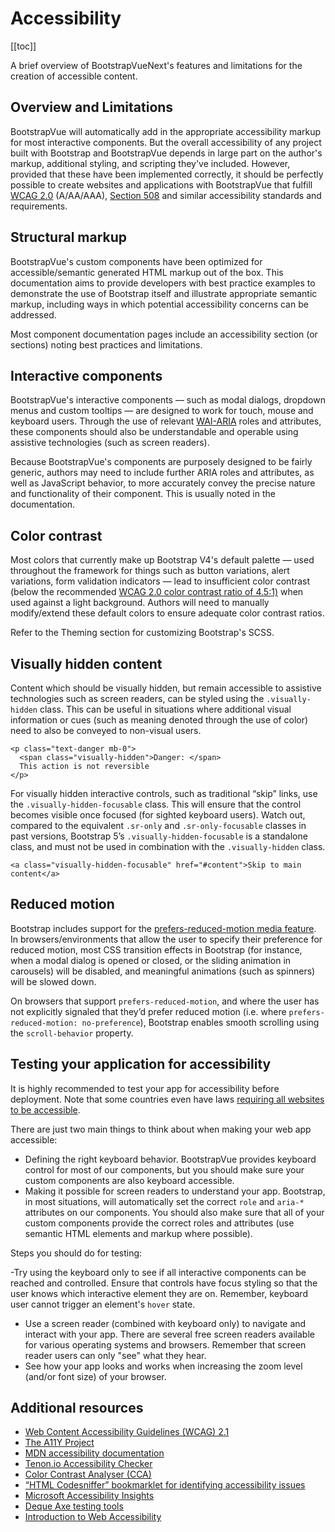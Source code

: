 # Accessibility

<ClientOnly>
  <Teleport to=".bd-toc">

[[toc]]

  </Teleport>
</ClientOnly>

<div class="lead mb-5">

A brief overview of BootstrapVueNext's features and limitations for the creation of accessible content.

</div>

## Overview and Limitations

BootstrapVue will automatically add in the appropriate accessibility markup for most interactive components. But the overall accessibility of any project built with Bootstrap and BootstrapVue depends in large part on the author's markup, additional styling, and scripting they've included. However, provided that these have been implemented correctly, it should be perfectly possible to create websites and applications with BootstrapVue that fulfill [WCAG 2.0](https://www.w3.org/TR/WCAG20/) (A/AA/AAA), [Section 508](https://www.section508.gov) and similar accessibility standards and requirements.

## Structural markup

BootstrapVue's custom components have been optimized for accessible/semantic generated HTML markup out of the box. This documentation aims to provide developers with best practice examples to demonstrate the use of Bootstrap itself and illustrate appropriate semantic markup, including ways in which potential accessibility concerns can be addressed.

Most component documentation pages include an accessibility section (or sections) noting best practices and limitations.

## Interactive components

BootstrapVue's interactive components — such as modal dialogs, dropdown menus and custom tooltips — are designed to work for touch, mouse and keyboard users. Through the use of relevant [WAI-ARIA](https://www.w3.org/WAI/standards-guidelines/aria/) roles and attributes, these components should also be understandable and operable using assistive technologies (such as screen readers).

Because BootstrapVue's components are purposely designed to be fairly generic, authors may need to include further ARIA roles and attributes, as well as JavaScript behavior, to more accurately convey the precise nature and functionality of their component. This is usually noted in the documentation.

## Color contrast

Most colors that currently make up Bootstrap V4's default palette — used throughout the framework for things such as button variations, alert variations, form validation indicators — lead to insufficient color contrast (below the recommended [WCAG 2.0 color contrast ratio of 4.5:1)](https://www.w3.org/TR/UNDERSTANDING-WCAG20/visual-audio-contrast-contrast.html) when used against a light background. Authors will need to manually modify/extend these default colors to ensure adequate color contrast ratios.

Refer to the Theming section for customizing Bootstrap's SCSS.

## Visually hidden content

Content which should be visually hidden, but remain accessible to assistive technologies such as screen readers, can be styled using the `.visually-hidden` class. This can be useful in situations where additional visual information or cues (such as meaning denoted through the use of color) need to also be conveyed to non-visual users.

<BCard class="bg-body-tertiary">

```vue-html
<p class="text-danger mb-0">
  <span class="visually-hidden">Danger: </span>
  This action is not reversible
</p>
```

</BCard>

For visually hidden interactive controls, such as traditional “skip” links, use the `.visually-hidden-focusable` class. This will ensure that the control becomes visible once focused (for sighted keyboard users). Watch out, compared to the equivalent `.sr-only` and `.sr-only-focusable` classes in past versions, Bootstrap 5’s `.visually-hidden-focusable` is a standalone class, and must not be used in combination with the `.visually-hidden` class.

<BCard class="bg-body-tertiary">

```vue-html
<a class="visually-hidden-focusable" href="#content">Skip to main content</a>
```

</BCard>

## Reduced motion

Bootstrap includes support for the [prefers-reduced-motion media feature](https://www.w3.org/TR/mediaqueries-5/#prefers-reduced-motion). In browsers/environments that allow the user to specify their preference for reduced motion, most CSS transition effects in Bootstrap (for instance, when a modal dialog is opened or closed, or the sliding animation in carousels) will be disabled, and meaningful animations (such as spinners) will be slowed down.

On browsers that support `prefers-reduced-motion`, and where the user has not explicitly signaled that they’d prefer reduced motion (i.e. where `prefers-reduced-motion: no-preference`), Bootstrap enables smooth scrolling using the `scroll-behavior` property.

## Testing your application for accessibility

It is highly recommended to test your app for accessibility before deployment. Note that some countries even have laws [requiring all websites to be accessible](https://webaim.org/articles/laws/world/).

There are just two main things to think about when making your web app accessible:

- Defining the right keyboard behavior. BootstrapVue provides keyboard control for most of our components, but you should make sure your custom components are also keyboard accessible.
- Making it possible for screen readers to understand your app. Bootstrap, in most situations, will automatically set the correct `role` and `aria-*` attributes on our components. You should also make sure that all of your custom components provide the correct roles and attributes (use semantic HTML elements and markup where possible).

Steps you should do for testing:

-Try using the keyboard only to see if all interactive components can be reached and controlled. Ensure that controls have focus styling so that the user knows which interactive element they are on. Remember, keyboard user cannot trigger an element's `hover` state.

- Use a screen reader (combined with keyboard only) to navigate and interact with your app. There are several free screen readers available for various operating systems and browsers. Remember that screen reader users can only "see" what they hear.
- See how your app looks and works when increasing the zoom level (and/or font size) of your browser.

## Additional resources

- [Web Content Accessibility Guidelines (WCAG) 2.1](https://www.w3.org/TR/WCAG/)
- [The A11Y Project](https://www.a11yproject.com)
- [MDN accessibility documentation](https://developer.mozilla.org/en-US/docs/Web/Accessibility)
- [Tenon.io Accessibility Checker](https://tenon.io)
- [Color Contrast Analyser (CCA)](https://www.tpgi.com/color-contrast-checker/)
- [“HTML Codesniffer” bookmarklet for identifying accessibility issues](https://github.com/squizlabs/HTML_CodeSniffer)
- [Microsoft Accessibility Insights](https://accessibilityinsights.io)
- [Deque Axe testing tools](https://www.deque.com/axe/)
- [Introduction to Web Accessibility](https://www.w3.org/WAI/fundamentals/accessibility-intro/)

<script setup lang="ts">
import {BCard} from 'bootstrap-vue-next'
</script>

